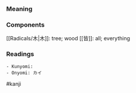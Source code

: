 ### Meaning



### Components

[[Radicals/木|木]]: tree; wood [[皆]]: all; everything

### Readings

```
- Kunyomi: 
- Onyomi: カイ
```

#kanji